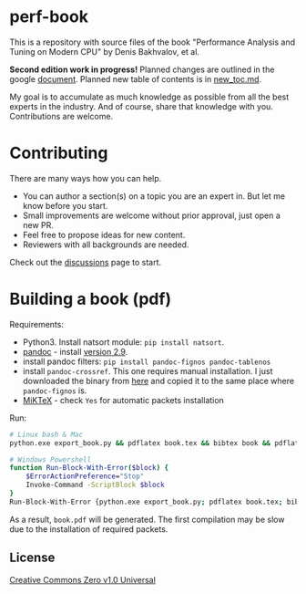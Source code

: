 # perf-book

This is a repository with source files of the book "Performance Analysis and Tuning on Modern CPU" by Denis Bakhvalov, et al.

**Second edition work in progress!** Planned changes are outlined in the google [document](https://docs.google.com/document/d/1tr2qRDe72VSBYypIANYjJLM_zCdPB6S9m4LmXsQb0vQ/edit?usp=sharing). Planned new table of contents is in [new_toc.md](new_toc.md).

My goal is to accumulate as much knowledge as possible from all the best experts in the industry. And of course, share that knowledge with you. Contributions are welcome.

# Contributing

There are many ways how you can help.
- You can author a section(s) on a topic you are an expert in. But let me know before you start.
- Small improvements are welcome without prior approval, just open a new PR.
- Feel free to propose ideas for new content.
- Reviewers with all backgrounds are needed.

Check out the [discussions](https://github.com/dendibakh/perf-book/discussions) page to start.

# Building a book (pdf)

Requirements:

 * Python3. Install natsort module: `pip install natsort`.
 * [pandoc](https://pandoc.org/installing.html) - install [version 2.9](https://github.com/jgm/pandoc/releases/tag/2.9.2.1).
 * install pandoc filters: `pip install pandoc-fignos pandoc-tablenos`
 * install `pandoc-crossref`. This one requires manual installation. I just downloaded the binary from [here](https://github.com/lierdakil/pandoc-crossref/releases/tag/v0.3.6.4) and copied it to the same place where `pandoc-fignos` is.
 * [MiKTeX](https://miktex.org/download) - check `Yes` for automatic packets installation

Run:
```bash
# Linux bash & Mac
python.exe export_book.py && pdflatex book.tex && bibtex book && pdflatex book.tex && pdflatex book.tex

# Windows Powershell
function Run-Block-With-Error($block) {
    $ErrorActionPreference="Stop"
    Invoke-Command -ScriptBlock $block
}
Run-Block-With-Error {python.exe export_book.py; pdflatex book.tex; bibtex book; pdflatex book.tex; pdflatex book.tex}
```

As a result, `book.pdf` will be generated. The first compilation may be slow due to the installation of required packets.

## License

[Creative Commons Zero v1.0 Universal](LICENSE)

